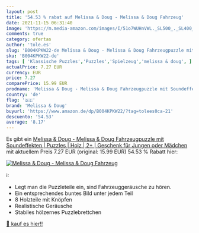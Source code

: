 ```yaml
---
layout: post
title: '54.53 % rabat auf Melissa & Doug - Melissa & Doug Fahrzeug'
date: 2021-11-15 06:31:40
image: 'https://m.media-amazon.com/images/I/51o7WUHnVWL._SL500_._SL400_.jpg'
comments: true
category: ofertas
author: 'tole.es'
slug: 'B004KPKW22-de Melissa & Doug - Melissa & Doug Fahrzeugpuzzle mit...'
sku: 'B004KPKW22-de'
tags: [ 'Klassische Puzzles','Puzzles','Spielzeug','melissa & doug', ]
actualPrice: 7.27 EUR
currency: EUR
price: 7.27
comparePrice: 15.99 EUR
prodname: 'Melissa & Doug - Melissa & Doug Fahrzeugpuzzle mit Soundeffekten | Puzzles | Holz | 2+ | Geschenk für Jungen oder Mädchen'
country: 'de'
flag: '🇩🇪'
brand: 'Melissa & Doug'
buyurl: 'https://www.amazon.de/dp/B004KPKW22/?tag=tolees0ca-21'
descuento: '54.53'
average: '8.17'
---
```


Es gibt ein [Melissa & Doug - Melissa & Doug Fahrzeugpuzzle mit Soundeffekten | Puzzles | Holz | 2+ | Geschenk für Jungen oder Mädchen](https://www.amazon.de/dp/B004KPKW22/?tag=tolees0ca-21) mit aktuellem Preis 7.27 EUR (original: 15.99 EUR) 54.53 % Rabatt hier:

[![Melissa & Doug - Melissa & Doug Fahrzeug](https://m.media-amazon.com/images/I/51o7WUHnVWL._SL500_._SL400_.jpg)](https://www.amazon.de/dp/B004KPKW22/?tag=tolees0ca-21)

ℹ️:

- Legt man die Puzzleteile ein, sind Fahrzeuggeräusche zu hören.
- Ein entsprechendes buntes Bild unter jedem Teil
- 8 Holzteile mit Knöpfen
- Realistische Geräusche
- Stabiles hölzernes Puzzlebrettchen

[🛒 kauf es hier!!](https://www.amazon.de/dp/B004KPKW22/?tag=tolees0ca-21)
